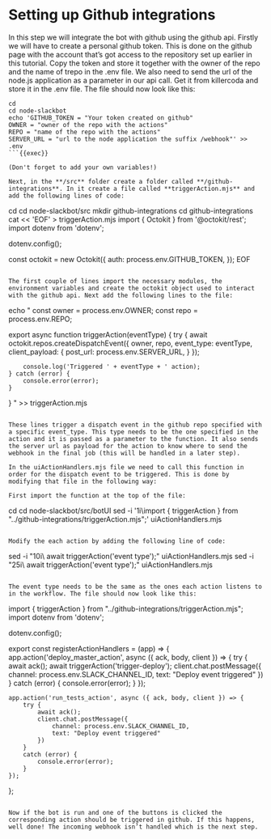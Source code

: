 # Setting up Github integrations

In this step we will integrate the bot with github using the github api. Firstly we will have to create a personal github token. This is done on the github page with the account that’s got access to the repository set up earlier in this tutorial. Copy the token and store it together with the owner of the repo and the name of trepo in the .env file. We also need to send the url of the node.js application as a parameter in our api call. Get it from killercoda and store it in the .env file. The file should now look like this:

```
cd
cd node-slackbot
echo 'GITHUB_TOKEN = "Your token created on github"
OWNER = "owner of the repo with the actions"
REPO = "name of the repo with the actions"
SERVER_URL = "url to the node application the suffix /webhook"' >> .env
```{{exec}}

(Don't forget to add your own variables!)

Next, in the **/src** folder create a folder called **/github-integrations**. In it create a file called **triggerAction.mjs** and add the following lines of code:

```
cd
cd node-slackbot/src
mkdir github-integrations
cd github-integrations
cat << 'EOF' > triggerAction.mjs
import { Octokit } from '@octokit/rest';
import dotenv from 'dotenv';

dotenv.config();

const octokit = new Octokit({
    auth: process.env.GITHUB_TOKEN,
});
EOF
```{{exec}}

The first couple of lines import the necessary modules, the environment variables and create the octokit object used to interact with the github api. Next add the following lines to the file:

```
echo "
const owner = process.env.OWNER;
const repo = process.env.REPO;


export async function triggerAction(eventType) {
    try {
        await octokit.repos.createDispatchEvent({
            owner,
            repo,
            event_type: eventType,
            client_payload: {
                post_url: process.env.SERVER_URL,
            }
        });


        console.log('Triggered ' + eventType + ' action);
    } catch (error) {
        console.error(error);
    }
}
" >> triggerAction.mjs
```{{exec}}

These lines trigger a dispatch event in the github repo specified with a specific event_type. This type needs to be the one specified in the action and it is passed as a parameter to the function. It also sends the server url as payload for the action to know where to send the webhook in the final job (this will be handled in a later step).

In the uiActionHandlers.mjs file we need to call this function in order for the dispatch event to be triggered. This is done by modifying that file in the following way:

First import the function at the top of the file:
```
cd
cd node-slackbot/src/botUI
sed -i '1i\import { triggerAction } from "../github-integrations/triggerAction.mjs";' uiActionHandlers.mjs
```{{exec}} 

Modify the each action by adding the following line of code: 

```
sed -i "10i\            await triggerAction('event type');" uiActionHandlers.mjs
sed -i "25i\            await triggerAction('event type');" uiActionHandlers.mjs
```{{exec}} 

The event type needs to be the same as the ones each action listens to in the workflow. The file should now look like this:

```
import { triggerAction } from "../github-integrations/triggerAction.mjs";
import dotenv from 'dotenv';


dotenv.config();


export const registerActionHandlers = (app) => {
    app.action('deploy_master_action', async ({ ack, body, client }) => {
        try {
            await ack();
            await triggerAction('trigger-deploy');
            client.chat.postMessage({
                channel: process.env.SLACK_CHANNEL_ID,
                text: "Deploy event triggered"
            })
        }
        catch (error) {
            console.error(error);
        }
    });


    app.action('run_tests_action', async ({ ack, body, client }) => {
        try {
            await ack();
            client.chat.postMessage({
                channel: process.env.SLACK_CHANNEL_ID,
                text: "Deploy event triggered"
            })
        }
        catch (error) {
            console.error(error);
        }
    });
};
```

Now if the bot is run and one of the buttons is clicked the corresponding action should be triggered in github. If this happens, well done! The incoming webhook isn’t handled which is the next step.

